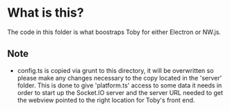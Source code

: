 # What is this?

The code in this folder is what boostraps Toby for either Electron or NW.js.

## Note

- config.ts is copied via grunt to this directory, it will be overwritten so
  please make any changes necessary to the copy located in the 'server' folder.
  This is done to give 'platform.ts' access to some data it needs in order to
  start up the Socket.IO server and the server URL needed to get the webview
  pointed to the right location for Toby's front end.
